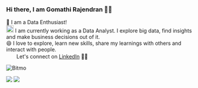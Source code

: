 ### Hi there, I am Gomathi Rajendran 👋🏻

🔭  I am a Data Enthusiast!\
<img src="https://emojipedia-us.s3.dualstack.us-west-1.amazonaws.com/thumbs/160/emojidex/112/female-technologist_1f469-200d-1f4bb.png"  width="20" alt=""/>  I am currently working as a Data Analyst. I explore big data, find insights and make business decisions out of it. \
😄  I love to explore, learn new skills, share my learnings with others and interact with people.\
<img src="https://user-images.githubusercontent.com/66437638/151715562-a8e23600-a599-42ba-ba57-9e883b244d70.png" width="16" alt="" /> &nbsp; Let's connect on  [LinkedIn](https://www.linkedin.com/in/gomathi-rajendran/) 🤝🏻

![Bitmo](https://user-images.githubusercontent.com/66437638/151714978-6737d779-3d35-4926-9d9f-1f4f16946e7a.gif)

![](https://visitor-badge.glitch.me/badge?page_id=GomathiRajendran.GomathiRajendran)
![](https://komarev.com/ghpvc/?username=GomathiRajendran&color=blueviolet)


<!--
**GomathiRajendran/GomathiRajendran** is a ✨ _special_ ✨ repository because its `README.md` (this file) appears on your GitHub profile.

Here are some ideas to get you started:

- 🔭 I’m currently working on ...
- 🌱 I’m currently learning ...
- 👯 I’m looking to collaborate on ...
- 🤔 I’m looking for help with ...
- 💬 Ask me about ...
- 📫 How to reach me: ...
- 😄 Pronouns: ...
- ⚡ Fun fact: ...![LinkedIn]()

-->
